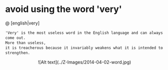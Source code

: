 
avoid using the word 'very'
=========

@   [english|very]

    'Very' is the most useless word in the English language and can always come out.
    More than useless, 
    it is treacherous because it invariably weakens what it is intended to strengthen. 

<center>![Alt text](../Z-Images/2014-04-02-word.jpg)</center>

